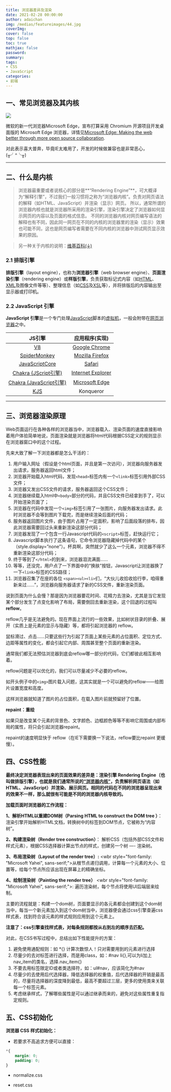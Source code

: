 ```yaml
---
title: 浏览器差异及渲染
date: 2021-02-28 00:00:00
author: adaichan
img: /medias/featureimages/44.jpg
coverImg:
cover: false
top: false
toc: true
mathjax: false
password:
summary: 
tags:
- CSS
- JavaScript
categories:
- 前端
---
```


## 一、常见浏览器及其内核

![](1.png)

微软的新一代浏览器Microsoft Edge，宣布打算采用 Chromium 开源项目开发桌面版的 Microsoft Edge 浏览器，详情见[Microsoft Edge: Making the web better through more open source collaboration](https://blogs.windows.com/windowsexperience/2018/12/06/microsoft-edge-making-the-web-better-through-more-open-source-collaboration/#Q4eKSlPUTUfiWhxF.97).

对此表示喜大普奔，毕竟IE太难用了，开发的时候做兼容也是非常恶心，(╥╯^╰╥)

------

## 二、什么是内核

> 浏览器最重要或者说核心的部分是**“Rendering Engine”**，可大概译为“解释引擎”，不过我们一般习惯将之称为“浏览器内核”。负责对网页语法的解释（如HTML、JavaScript）并渲染（显示）网页。
>  所以，通常所谓的浏览器内核也就是浏览器所采用的渲染引擎，渲染引擎决定了浏览器如何显示网页的内容以及页面的格式信息。
>  不同的浏览器内核对网页编写语法的解释也有不同，因此同一网页在不同的内核的浏览器里的渲染（显示）效果也可能不同，这也是网页编写者需要在不同内核的浏览器中测试网页显示效果的原因。

> 另一种关于内核的说明：[维基百科(↓)](https://zh.wikipedia.org/wiki/排版引擎)

### 2.1 排版引擎
 **排版引擎**（layout engine），也称为**浏览器引擎**（web browser engine）、**页面渲染引擎**（rendering engine）或**样版引擎**，负责获取标记式内容（如[HTML](https://zh.wikipedia.org/wiki/HTML)、[XML](https://zh.wikipedia.org/wiki/XML)及图像文件等等）、整理信息（如[CSS](https://zh.wikipedia.org/wiki/CSS)及[XSL](https://zh.wikipedia.org/wiki/XSL)等），并将排版后的内容输出至显示器或打印机。

### 2.2 JavaScript 引擎
  **JavaScript 引擎**是一个专门处理[JavaScript](https://zh.wikipedia.org/wiki/JavaScript)脚本的[虚拟机](https://zh.wikipedia.org/wiki/虚拟机)，一般会附带在[网页浏览器](https://zh.wikipedia.org/wiki/网页浏览器)之中。

|                            JS引擎                            |                        应用程序(实现)                        |
| :----------------------------------------------------------: | :----------------------------------------------------------: |
|   [V8](https://zh.wikipedia.org/wiki/V8_(JavaScript引擎))    | [Google Chrome](https://zh.wikipedia.org/wiki/Google_Chrome) |
|  [SpiderMonkey](https://zh.wikipedia.org/wiki/SpiderMonkey)  | [Mozilla Firefox](https://zh.wikipedia.org/wiki/Mozilla_Firefox) |
| [JavaScriptCore](https://zh.wikipedia.org/wiki/WebKit#JavaScriptCore) |        [Safari](https://zh.wikipedia.org/wiki/Safari)        |
| [Chakra (JScript引擎)](https://zh.wikipedia.org/wiki/Chakra_(JScript引擎)) | [Internet Explorer](https://zh.wikipedia.org/wiki/Internet_Explorer) |
| [Chakra (JavaScript引擎)](https://zh.wikipedia.org/wiki/Chakra_(JavaScript引擎)) | [Microsoft Edge](https://zh.wikipedia.org/wiki/Microsoft_Edge) |
|           [KJS](https://zh.wikipedia.org/wiki/KJS)           |                          Konqueror                           |

------

## 三、浏览器渲染原理

Web页面运行在各种各样的浏览器当中，浏览器载入、渲染页面的速度直接影响着用户体验简单地说，页面渲染就是浏览器将html代码根据CSS定义的规则显示在浏览器窗口中的这个过程。

先来大致了解一下浏览器都是怎么干活的：

1. 用户输入网址（假设是个html页面，并且是第一次访问），浏览器向服务器发出请求，服务器返回html文件；
2. 浏览器开始载入html代码，发现`<head>`标签内有一个`<link>`标签引用外部CSS文件；
3. 浏览器又发出CSS文件的请求，服务器返回这个CSS文件；
4. 浏览器继续载入html中`<body>`部分的代码，并且CSS文件已经拿到手了，可以开始渲染页面了；
5. 浏览器在代码中发现一个`<img>`标签引用了一张图片，向服务器发出请求。此时浏览器不会等到图片下载完，而是继续渲染后面的代码；
6. 服务器返回图片文件，由于图片占用了一定面积，影响了后面段落的排布，因此浏览器需要回过头来重新渲染这部分代码；
7. 浏览器发现了一个包含一行Javascript代码的`<script>`标签，赶快运行它；
8. Javascript脚本执行了这条语句，它命令浏览器隐藏掉代码中的某个（style.display=”none”）。杯具啊，突然就少了这么一个元素，浏览器不得不重新渲染这部分代码；
9. 终于等到了`</html>`的到来，浏览器泪流满面……
10. 等等，还没完，用户点了一下界面中的“换肤”按钮，Javascript让浏览器换了一下`<link>`标签的CSS路径；
11. 浏览器召集了在座的各位
     `<span><ul><li>`们，“大伙儿收拾收拾行李，咱得重新来过……”，浏览器向服务器请求了新的CSS文件，重新渲染页面。

说到页面为什么会慢？那是因为浏览器要花时间、花精力去渲染，尤其是当它发现某个部分发生了点变化影响了布局，需要倒回去重新渲染，这个回退的过程叫**reflow**。

reflow几乎是无法避免的。现在界面上流行的一些效果，比如树状目录的折叠、展开（实质上是元素的显示与隐藏）等，都将引起浏览器的 reflow。

鼠标滑过、点击……只要这些行为引起了页面上某些元素的占位面积、定位方式、边距等属性的变化，都会引起它内部、周围甚至整个页面的重新渲染。

通常我们都无法预估浏览器到底会reflow哪一部分的代码，它们都彼此相互影响着。

reflow问题是可以优化的，我们可以尽量减少不必要的reflow。

如开头例子中的`<img>`图片载入问题，这其实就是一个可以避免的reflow——给图片设置宽度和高度。

这样浏览器就知道了图片的占位面积，在载入图片前就预留好了位置。

**repaint：重绘**

如果只是改变某个元素的背景色、文字颜色、边框颜色等等不影响它周围或内部布局的属性，将只会引起浏览器repaint。

repaint的速度明显快于 reflow（在IE下需要换一下说法，reflow要比repaint 更缓慢）。

## 四、CSS性能

**最终决定浏览器表现出来的页面效果的差异是：渲染引擎 Rendering Engine（也叫做排版引擎），也就是我们通常所说的[“浏览器内核”](http://www.smallni.com/?p=106)，负责解析网页语法（如HTML、JavaScript）并渲染、展示网页。相同的代码在不同的浏览器呈现出来的效果不一样，那么就很有可能是不同的浏览器内核导致的。**

**加载页面时浏览器的工作流程：**

**1、解析HTML以重建DOM树（Parsing HTML to construct the DOM tree ）**：
 渲染引擎开始解析HTML文档，转换树中的标签到DOM节点，它被称为“内容树”。

**2、构建渲染树（Render tree construction）**：
 解析CSS（包括外部CSS文件和样式元素），根据CSS选择器计算出节点的样式，创建另一个树 —- 渲染树。

**3、布局渲染树（Layout of the render tree）:**
 <wbr style="font-family: "Microsoft Yahei", sans-serif;">从根节点递归调用，计算每一个元素的大小、位置等，给每个节点所应该出现在屏幕上的精确坐标。

**4、绘制渲染树（Painting the render tree）**
 <wbr style="font-family: "Microsoft Yahei", sans-serif;">: 遍历渲染树，每个节点将使用UI后端层来绘制。

主要的流程就是：构建一个dom树，页面要显示的各元素都会创建到这个dom树当中，每当一个新元素加入到这个dom树当中，浏览器便会通过css引擎查遍css样式表，找到符合该元素的样式规则应用到这个元素上。

**注意了：css引擎查找样式表，对每条规则都按从右到左的顺序去匹配。**

对此，在CSS书写过程中，总结出如下性能提升的方案：

1. 避免使用通配规则：如 *{} 计算次数惊人！只对需要用到的元素进行选择
2. 尽量少的去对标签进行选择，而是用class，如：#nav li{},可以为li加上nav_item的类名，选择.nav_item{}
3. 不要去用标签限定ID或者类选择符，如：ul#nav，应该简化为#nav
4. 尽量少的去使用后代选择器，降低选择器的权重值，后代选择器的开销是最高的，尽量将选择器的深度降到最低，最高不要超过三层，更多的使用类来关联每一个标签元素。
5. 考虑继承样式，了解哪些属性是可以通过继承而来的，避免对这些属性重复指定规则。

## 五、CSS初始化

**浏览器 CSS 样式初始化：**

- 若要求不高追求方便可以直接：

```css
*{
    margin: 0;
    padding: 0;
}
```

- normalize.css

- reset.css